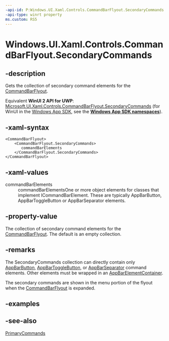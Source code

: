 ```yaml
---
-api-id: P:Windows.UI.Xaml.Controls.CommandBarFlyout.SecondaryCommands
-api-type: winrt property
ms.custom: RS5
---
```


<!-- Property syntax.
public IObservableVector<ICommandBarElement> SecondaryCommands { get; }
-->

# Windows.UI.Xaml.Controls.CommandBarFlyout.SecondaryCommands

## -description

Gets the collection of secondary command elements for the [CommandBarFlyout](commandbarflyout.md).

Equivalent **WinUI 2 API for UWP**: [Microsoft.UI.Xaml.Controls.CommandBarFlyout.SecondaryCommands](/windows/winui/api/microsoft.ui.xaml.controls.commandbarflyout.secondarycommands) (for WinUI in the [Windows App SDK](/windows/apps/windows-app-sdk/), see the **[Windows App SDK namespaces](/windows/windows-app-sdk/api/winrt/)**).

## -xaml-syntax

```xaml
<CommandBarFlyout>
    <CommandBarFlyout.SecondaryCommands>
       commandBarElements
    </CommandBarFlyout.SecondaryCommands>
</CommandBarFlyout>
```

## -xaml-values

<dl><dt>commandBarElements</dt><dd>commandBarElementsOne or more object elements for classes that implement ICommandBarElement. These are typically AppBarButton, AppBarToggleButton or AppBarSeparator elements.</dd>
</dl>

## -property-value

The collection of secondary command elements for the [CommandBarFlyout](commandbarflyout.md). The default is an empty collection.

## -remarks
The SecondaryCommands collection can directly contain only [AppBarButton](appbarbutton.md), [AppBarToggleButton](appbartogglebutton.md), or [AppBarSeparator](appbarseparator.md) command elements.  Other elements must be wrapped in an [AppBarElementContainer](appbarelementcontainer.md).

The secondary commands are shown in the menu portion of the flyout when the [CommandBarFlyout](commandbarflyout.md) is expanded.

## -examples

## -see-also

[PrimaryCommands](commandbarflyout_primarycommands.md)

